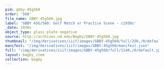 ```yaml
---
pid: gbby-45g560
order: '560'
file_name: GBBY-45g560.jpg
label: 'GBBY 45G/560: Golf Match or Practice Scene - c1930s'
_date: 1930s
object_type: glass plate negative
source: http://archives.nd.edu/Bagby/GBBY-45g560.jpg
thumbnail: "/img/derivatives/iiif/images/GBBY-45g560/full/250,/0/default.jpg"
manifest: "/img/derivatives/iiif/images/GBBY-45g560/manifest.json"
full: "/img/derivatives/iiif/images/GBBY-45g560/full/1140,/0/default.jpg"
layout: bagby_item
collection: bagby
---
```

